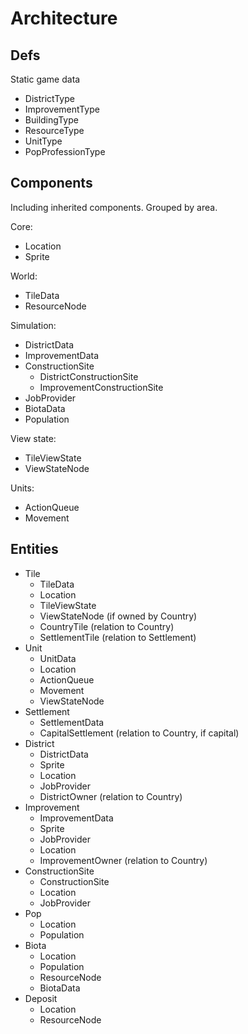 # Architecture

## Defs
Static game data

- DistrictType
- ImprovementType
- BuildingType
- ResourceType
- UnitType
- PopProfessionType

## Components
Including inherited components.
Grouped by area.

Core:
- Location
- Sprite

World:
- TileData
- ResourceNode

Simulation:
- DistrictData
- ImprovementData
- ConstructionSite
  - DistrictConstructionSite
  - ImprovementConstructionSite
- JobProvider
- BiotaData
- Population

View state:
- TileViewState
- ViewStateNode

Units:
- ActionQueue
- Movement

## Entities
- Tile
  - TileData
  - Location
  - TileViewState
  - ViewStateNode (if owned by Country)
  - CountryTile (relation to Country)
  - SettlementTile (relation to Settlement)
- Unit
  - UnitData
  - Location
  - ActionQueue
  - Movement
  - ViewStateNode
- Settlement
  - SettlementData
  - CapitalSettlement (relation to Country, if capital)
- District
  - DistrictData
  - Sprite
  - Location
  - JobProvider
  - DistrictOwner (relation to Country)
- Improvement
  - ImprovementData
  - Sprite
  - JobProvider
  - Location
  - ImprovementOwner (relation to Country)
- ConstructionSite
  - ConstructionSite
  - Location
  - JobProvider
- Pop
  - Location
  - Population
- Biota
  - Location
  - Population
  - ResourceNode
  - BiotaData
- Deposit
  - Location
  - ResourceNode